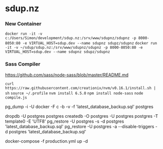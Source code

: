 # sdup.nz

### New Container

`docker run -it -v c:/Users/Simon/development/sdup.nz:/srv/www/sdupnz/sdupnz -p 8000-8050:80 -e VIRTUAL_HOST=sdup.dev --name sdupnz sdupz/sdupnz`
`docker run -it -v ~/sdup/sdup.nz:/srv/www/sdupnz/sdupnz -p 8000-8050:80 -e VIRTUAL_HOST=sdup.dev --name sdupnz sdupz/sdupnz`

### Sass Compiler

https://github.com/sass/node-sass/blob/master/README.md

`curl https://raw.githubusercontent.com/creationix/nvm/v0.16.1/install.sh | sh`
`source ~/.profile`
`nvm install 6.5.0`
`npm install node-sass`
`node compile.js`

pg_dump -i -U docker -F c -b -v -f 'latest_database_backup.sql' postgres

 dropdb -U postgres postgres
 createdb -O postgres -U postgres postgres -T template0 -E 'UTF8'
 pg_restore -U postgres -s -d postgres 'latest_database_backup.sql'
 pg_restore -U postgres -a --disable-triggers -d postgres 'latest_database_backup.sql'

 docker-compose -f production.yml up -d
